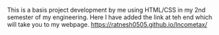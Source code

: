 This is a basis project development by me using HTML/CSS in my 2nd semester of my engineering. Here I have added the link at teh end which will take you to my webpage.
https://ratnesh0505.github.io/Incometax/
